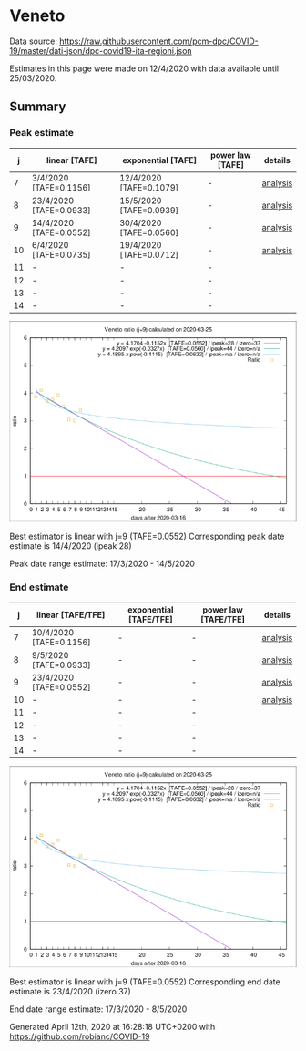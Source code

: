 # Veneto


Data source: https://raw.githubusercontent.com/pcm-dpc/COVID-19/master/dati-json/dpc-covid19-ita-regioni.json

Estimates in this page were made on 12/4/2020 with data available until 25/03/2020.


## Summary 

### Peak estimate 
|j|linear [TAFE]|exponential [TAFE]|power law [TAFE]|details|
|---|----|-----------|---------|-------|
|7|3/4/2020 [TAFE=0.1156]|12/4/2020 [TAFE=0.1079]|-|[analysis](COVID-19_veneto_j7_2020-03-25.md)|
|8|23/4/2020 [TAFE=0.0933]|15/5/2020 [TAFE=0.0939]|-|[analysis](COVID-19_veneto_j8_2020-03-25.md)|
|9|14/4/2020 [TAFE=0.0552]|30/4/2020 [TAFE=0.0560]|-|[analysis](COVID-19_veneto_j9_2020-03-25.md)|
|10|6/4/2020 [TAFE=0.0735]|19/4/2020 [TAFE=0.0712]|-|[analysis](COVID-19_veneto_j10_2020-03-25.md)|
|11|-|-|-||
|12|-|-|-||
|13|-|-|-||
|14|-|-|-||

![best peak estimate](COVID-19_veneto_j9_2020-03-25.png)

Best estimator is linear with j=9 (TAFE=0.0552)
Corresponding peak date estimate is 14/4/2020 (ipeak 28)


Peak date range estimate: 17/3/2020 - 14/5/2020

### End estimate 
|j|linear [TAFE/TFE]|exponential [TAFE/TFE]|power law [TAFE/TFE]|details|
|---|----|-----------|---------|-------|
|7|10/4/2020 [TAFE=0.1156]|-|-|[analysis](COVID-19_veneto_j7_2020-03-25.md)|
|8|9/5/2020 [TAFE=0.0933]|-|-|[analysis](COVID-19_veneto_j8_2020-03-25.md)|
|9|23/4/2020 [TAFE=0.0552]|-|-|[analysis](COVID-19_veneto_j9_2020-03-25.md)|
|10|-|-|-|[analysis](COVID-19_veneto_j10_2020-03-25.md)|
|11|-|-|-||
|12|-|-|-||
|13|-|-|-||
|14|-|-|-||

![best zero estimate](COVID-19_veneto_j9_2020-03-25.png)

Best estimator is linear with j=9 (TAFE=0.0552)
Corresponding end date estimate is 23/4/2020 (izero 37)


End date range estimate: 17/3/2020 - 8/5/2020

Generated April 12th, 2020 at 16:28:18 UTC+0200 with https://github.com/robianc/COVID-19
